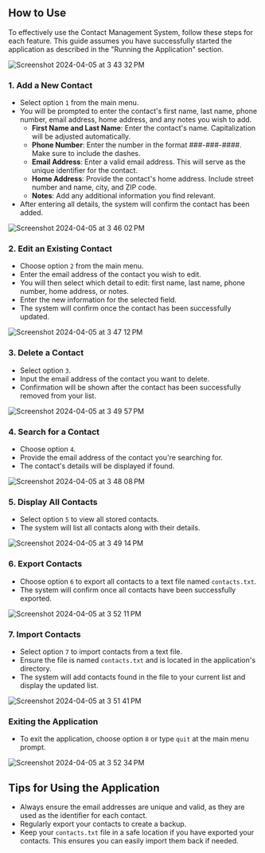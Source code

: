 ## How to Use

To effectively use the Contact Management System, follow these steps for each feature. This guide assumes you have successfully started the application as described in the "Running the Application" section.

![Screenshot 2024-04-05 at 3 43 32 PM](https://github.com/kelseaconrad19/ContactManagementSystem/assets/163567548/c9792f25-8dcf-4bce-b0cf-97faf6fa4da6)

### 1. Add a New Contact

- Select option `1` from the main menu.
- You will be prompted to enter the contact's first name, last name, phone number, email address, home address, and any notes you wish to add.
  - **First Name and Last Name**: Enter the contact's name. Capitalization will be adjusted automatically.
  - **Phone Number**: Enter the number in the format ###-###-####. Make sure to include the dashes.
  - **Email Address**: Enter a valid email address. This will serve as the unique identifier for the contact.
  - **Home Address**: Provide the contact's home address. Include street number and name, city, and ZIP code.
  - **Notes**: Add any additional information you find relevant.
- After entering all details, the system will confirm the contact has been added.
  
![Screenshot 2024-04-05 at 3 46 02 PM](https://github.com/kelseaconrad19/ContactManagementSystem/assets/163567548/35768c65-c1f3-4037-8814-5bc795e48817)


### 2. Edit an Existing Contact

- Choose option `2` from the main menu.
- Enter the email address of the contact you wish to edit.
- You will then select which detail to edit: first name, last name, phone number, home address, or notes.
- Enter the new information for the selected field.
- The system will confirm once the contact has been successfully updated.

![Screenshot 2024-04-05 at 3 47 12 PM](https://github.com/kelseaconrad19/ContactManagementSystem/assets/163567548/aff5deef-6d40-4f52-b374-2eeca0ed762b)

### 3. Delete a Contact

- Select option `3`.
- Input the email address of the contact you want to delete.
- Confirmation will be shown after the contact has been successfully removed from your list.

![Screenshot 2024-04-05 at 3 49 57 PM](https://github.com/kelseaconrad19/ContactManagementSystem/assets/163567548/851dba6e-6d0e-4586-89ac-f5c3345dc681)

### 4. Search for a Contact

- Choose option `4`.
- Provide the email address of the contact you're searching for.
- The contact's details will be displayed if found.

![Screenshot 2024-04-05 at 3 48 08 PM](https://github.com/kelseaconrad19/ContactManagementSystem/assets/163567548/595c0c99-430a-4371-9868-9dc48cc937b6)

### 5. Display All Contacts

- Select option `5` to view all stored contacts.
- The system will list all contacts along with their details.

![Screenshot 2024-04-05 at 3 49 14 PM](https://github.com/kelseaconrad19/ContactManagementSystem/assets/163567548/ab9542c4-cb63-48be-9eae-57a623001eac)

### 6. Export Contacts

- Choose option `6` to export all contacts to a text file named `contacts.txt`.
- The system will confirm once all contacts have been successfully exported.

![Screenshot 2024-04-05 at 3 52 11 PM](https://github.com/kelseaconrad19/ContactManagementSystem/assets/163567548/dce1dd06-6d75-461d-b6e0-5f8fb1b6473a)

### 7. Import Contacts

- Select option `7` to import contacts from a text file.
- Ensure the file is named `contacts.txt` and is located in the application's directory.
- The system will add contacts found in the file to your current list and display the updated list.

![Screenshot 2024-04-05 at 3 51 41 PM](https://github.com/kelseaconrad19/ContactManagementSystem/assets/163567548/1c95317e-0697-4796-ac79-139a01c50882)

### Exiting the Application

- To exit the application, choose option `8` or type `quit` at the main menu prompt.
  
![Screenshot 2024-04-05 at 3 52 34 PM](https://github.com/kelseaconrad19/ContactManagementSystem/assets/163567548/08850c9c-2602-46a0-9de4-f45e27b534b3)

## Tips for Using the Application

- Always ensure the email addresses are unique and valid, as they are used as the identifier for each contact.
- Regularly export your contacts to create a backup.
- Keep your `contacts.txt` file in a safe location if you have exported your contacts. This ensures you can easily import them back if needed.

